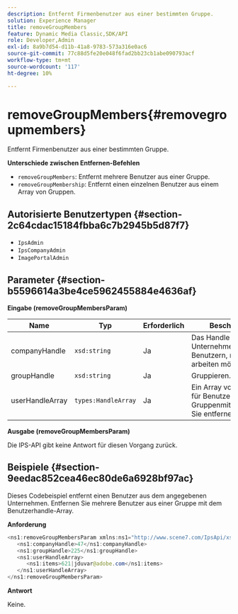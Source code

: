 ```yaml
---
description: Entfernt Firmenbenutzer aus einer bestimmten Gruppe.
solution: Experience Manager
title: removeGroupMembers
feature: Dynamic Media Classic,SDK/API
role: Developer,Admin
exl-id: 8a9b7d54-d11b-41a8-9783-573a316e0ac6
source-git-commit: 77c88d5fe20e048f6fad2bb23cb1abe090793acf
workflow-type: tm+mt
source-wordcount: '117'
ht-degree: 10%

---
```


# removeGroupMembers{#removegroupmembers}

Entfernt Firmenbenutzer aus einer bestimmten Gruppe.

**Unterschiede zwischen Entfernen-Befehlen**

* `removeGroupMembers`: Entfernt mehrere Benutzer aus einer Gruppe.
* `removeGroupMembership`: Entfernt einen einzelnen Benutzer aus einem Array von Gruppen.

## Autorisierte Benutzertypen {#section-2c64cdac15184fbba6c7b2945b5d87f7}

* `IpsAdmin`
* `IpsCompanyAdmin`
* `ImagePortalAdmin`

## Parameter {#section-b5596614a3be4ce5962455884e4636af}

**Eingabe (removeGroupMembersParam)**

| Name | Typ | Erforderlich | Beschreibung |
|---|---|---|---|
| companyHandle | `xsd:string` | Ja | Das Handle für das Unternehmen mit den Benutzern, mit denen Sie arbeiten möchten. |
| groupHandle | `xsd:string` | Ja | Gruppieren. |
| userHandleArray | `types:HandleArray` | Ja | Ein Array von Handles für Benutzer, deren Gruppenmitgliedschaften Sie entfernen möchten. |

**Ausgabe (removeGroupMembersParam)**

Die IPS-API gibt keine Antwort für diesen Vorgang zurück.

## Beispiele {#section-9eedac852cea46ec80de6a6928bf97ac}

Dieses Codebeispiel entfernt einen Benutzer aus dem angegebenen Unternehmen. Entfernen Sie mehrere Benutzer aus einer Gruppe mit dem Benutzerhandle-Array.

**Anforderung**

```java
<ns1:removeGroupMembersParam xmlns:ns1="http://www.scene7.com/IpsApi/xsd">
   <ns1:companyHandle>47</ns1:companyHandle>
   <ns1:groupHandle>225</ns1:groupHandle>
   <ns1:userHandleArray>
      <ns1:items>621|jduvar@adobe.com</ns1:items>
   </ns1:userHandleArray>
</ns1:removeGroupMembersParam>
```

**Antwort**

Keine.
